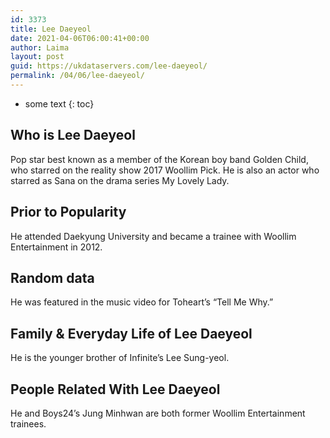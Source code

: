 ```yaml
---
id: 3373
title: Lee Daeyeol
date: 2021-04-06T06:00:41+00:00
author: Laima
layout: post
guid: https://ukdataservers.com/lee-daeyeol/
permalink: /04/06/lee-daeyeol/
---
```


* some text
{: toc}


## Who is Lee Daeyeol
                  
                  
                  
Pop star best known as a member of the Korean boy band Golden Child, who starred on the reality show 2017 Woollim Pick. He is also an actor who starred as Sana on the drama series My Lovely Lady.
                  
              
            
              
            
                
                
                
## Prior to Popularity
                  
                  
                  
He attended Daekyung University and became a trainee with Woollim Entertainment in 2012.
                  
              
            
              
            
                
                
                
## Random data
                  
                  
                  
He was featured in the music video for Toheart&#8217;s &#8220;Tell Me Why.&#8221;
                  
              
            
              
            
                
                
                
## Family & Everyday Life of Lee Daeyeol
                  
                  
                  
He is the younger brother of Infinite&#8217;s Lee Sung-yeol.
                  
              
            
              
            
                
                
                
## People Related With Lee Daeyeol
                  
                  
                  
He and Boys24&#8217;s Jung Minhwan are both former Woollim Entertainment trainees. 
                  
              
            
              
            
                
              
            
              
              
            
            
              
            
          
          
          